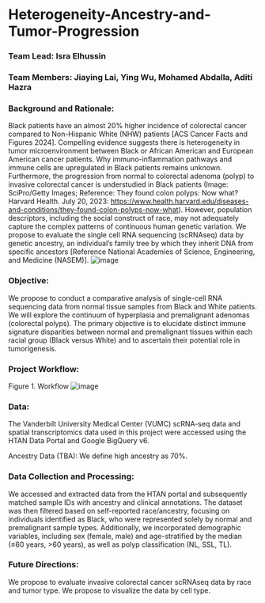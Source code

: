 # Heterogeneity-Ancestry-and-Tumor-Progression
### Team Lead: Isra Elhussin

### Team Members: Jiaying Lai, Ying Wu, Mohamed Abdalla, Aditi Hazra

### Background and Rationale:
Black patients have an almost 20% higher incidence of colorectal cancer compared to Non-Hispanic White (NHW) patients [ACS Cancer Facts and Figures 2024]. Compelling evidence suggests there is heterogeneity in tumor microenvironment between Black or African American and European American cancer patients. Why immuno-inflammation pathways and immune cells are upregulated in Black patients remains unknown. Furthermore, the progression from normal to colorectal adenoma (polyp) to invasive colorectal cancer is understudied in Black patients (Image: SciPro/Getty Images; Reference: They found colon polyps: Now what? Harvard Health. July 20, 2023: https://www.health.harvard.edu/diseases-and-conditions/they-found-colon-polyps-now-what). However, population descriptors, including the social construct of race, may not adequately capture the complex patterns of continuous human genetic variation. We propose to evaluate the single cell RNA sequencing (scRNAseq) data by genetic ancestry, an individual’s family tree by which they inherit DNA from specific ancestors [Reference National Academies of Science, Engineering, and Medicine (NASEM)]. 
![image](https://github.com/user-attachments/assets/d7e7f0b4-d6bc-4a73-bf41-dfa5d9052b9d)

### Objective: 
We propose to conduct a comparative analysis of single-cell RNA sequencing data from normal tissue samples from Black and White patients. We will explore the continuum of hyperplasia and premalignant adenomas (colorectal polyps). The primary objective is to elucidate distinct immune signature disparities between normal and premalignant tissues within each racial group (Black versus White) and to ascertain their potential role in tumorigenesis.

### Project Workflow:

Figure 1.  Workflow
![image](https://github.com/user-attachments/assets/23678e30-6083-4564-856e-37fc3daca475)


### Data:
The Vanderbilt University Medical Center (VUMC) scRNA-seq data and spatial transcriptomics data used in this project were accessed using the HTAN Data Portal and Google BigQuery v6.

Ancestry Data (TBA):
We define high ancestry as 70%.

### Data Collection and Processing:

We accessed and extracted data from the HTAN portal and subsequently matched sample IDs with ancestry and clinical annotations. The dataset was then filtered based on self-reported race/ancestry, focusing on individuals identified as Black, who were represented solely by normal and premalignant sample types. Additionally, we incorporated demographic variables, including sex (female, male) and age-stratified by the median (≤60 years, >60 years), as well as polyp classification (NL, SSL, TL).


### Future Directions:

We propose to evaluate invasive colorectal cancer scRNAseq data by race and tumor type.  We propose to visualize the data by cell type.
